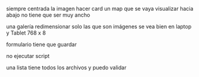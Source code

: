 siempre centrada la imagen 
hacer card
un map que se vaya 
visualizar hacia abajo
no tiene que ser muy ancho

una galería
redimensionar 
solo las que son imágenes
se vea bien en laptop y Tablet 768 x 8


formulario tiene que guardar 

no ejecutar script 


una lista tiene todos los archivos y puedo validar
